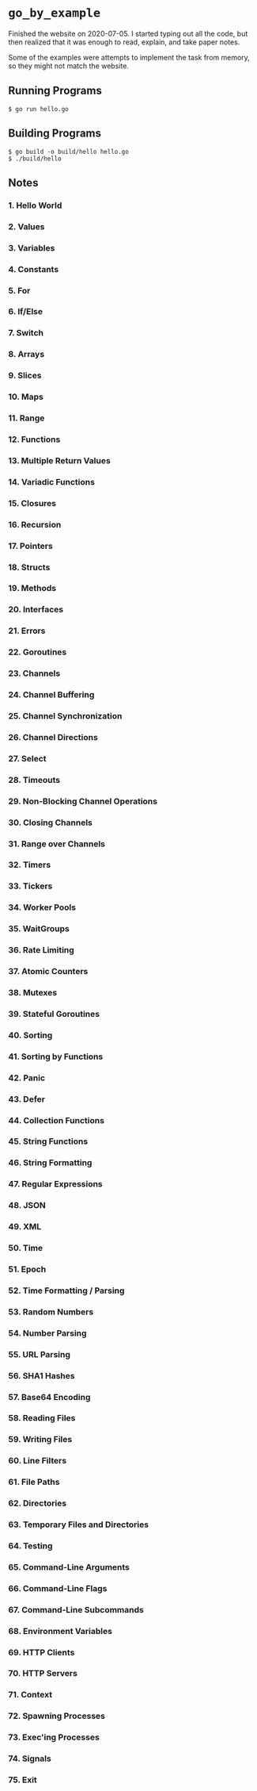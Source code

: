 # `go_by_example`

Finished the website on 2020-07-05. I started typing out all the code, but then realized that it was enough to read, explain, and take paper notes.

Some of the examples were attempts to implement the task from memory, so they might not match the website.

## Running Programs

```text
$ go run hello.go
```

## Building Programs

```text
$ go build -o build/hello hello.go
$ ./build/hello
```

## Notes

### 1. Hello World

### 2. Values

### 3. Variables

### 4. Constants

### 5. For

### 6. If/Else

### 7. Switch

### 8. Arrays

### 9. Slices

### 10. Maps

### 11. Range

### 12. Functions

### 13. Multiple Return Values

### 14. Variadic Functions

### 15. Closures

### 16. Recursion

### 17. Pointers

### 18. Structs

### 19. Methods

### 20. Interfaces

### 21. Errors

### 22. Goroutines

### 23. Channels

### 24. Channel Buffering

### 25. Channel Synchronization

### 26. Channel Directions

### 27. Select

### 28. Timeouts

### 29. Non-Blocking Channel Operations

### 30. Closing Channels

### 31. Range over Channels

### 32. Timers

### 33. Tickers

### 34. Worker Pools

### 35. WaitGroups

### 36. Rate Limiting

### 37. Atomic Counters

### 38. Mutexes

### 39. Stateful Goroutines

### 40. Sorting

### 41. Sorting by Functions

### 42. Panic

### 43. Defer

### 44. Collection Functions

### 45. String Functions

### 46. String Formatting

### 47. Regular Expressions

### 48. JSON

### 49. XML

### 50. Time

### 51. Epoch

### 52. Time Formatting / Parsing

### 53. Random Numbers

### 54. Number Parsing

### 55. URL Parsing

### 56. SHA1 Hashes

### 57. Base64 Encoding

### 58. Reading Files

### 59. Writing Files

### 60. Line Filters

### 61. File Paths

### 62. Directories

### 63. Temporary Files and Directories

### 64. Testing

### 65. Command-Line Arguments

### 66. Command-Line Flags

### 67. Command-Line Subcommands

### 68. Environment Variables

### 69. HTTP Clients

### 70. HTTP Servers

### 71. Context

### 72. Spawning Processes

### 73. Exec'ing Processes

### 74. Signals

### 75. Exit
